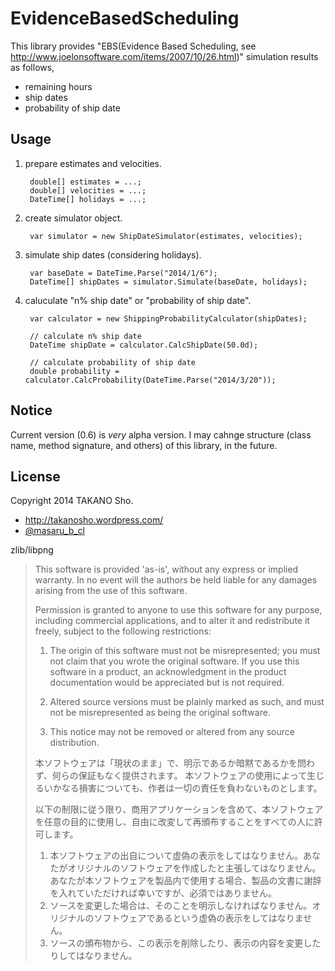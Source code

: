 EvidenceBasedScheduling
===

This library provides "EBS(Evidence Based Scheduling, see http://www.joelonsoftware.com/items/2007/10/26.html)" simulation results as follows,

- remaining hours
- ship dates
- probability of ship date

## Usage

1. prepare estimates and velocities.

        double[] estimates = ...;
        double[] velocities = ...;
        DateTime[] holidays = ...;

2. create simulator object.


        var simulator = new ShipDateSimulator(estimates, velocities);

3. simulate ship dates (considering holidays).

        var baseDate = DateTime.Parse("2014/1/6");
        DateTime[] shipDates = simulator.Simulate(baseDate, holidays);

4. caluculate "n% ship date" or "probability of ship date".

        var calculator = new ShippingProbabilityCalculator(shipDates);

        // calculate n% ship date
        DateTime shipDate = calculator.CalcShipDate(50.0d);

        // calculate probability of ship date
        double probability = calculator.CalcProbability(DateTime.Parse("2014/3/20"));


## Notice

Current version (0.6) is *very* alpha version. I may cahnge structure (class name, method signature, and others) of this library, in the future.

## License

Copyright 2014 TAKANO Sho.

- http://takanosho.wordpress.com/
- [@masaru\_b\_cl](https://twitter.com/masaru_b_cl)

zlib/libpng

> This software is provided 'as-is', without any express or implied warranty. In no event will the authors be held liable for any damages arising from the use of this software.
> 
> Permission is granted to anyone to use this software for any purpose, including commercial applications, and to alter it and redistribute it freely, subject to the following restrictions:
> 
> 1. The origin of this software must not be misrepresented; you must not claim that you wrote the original software. If you use this software in a product, an acknowledgment in the product documentation would be appreciated but is not required.
> 
> 2. Altered source versions must be plainly marked as such, and must not be misrepresented as being the original software.
> 
> 3. This notice may not be removed or altered from any source distribution.
> 
> 
> 本ソフトウェアは「現状のまま」で、明示であるか暗黙であるかを問わず、何らの保証もなく提供されます。 本ソフトウェアの使用によって生じるいかなる損害についても、作者は一切の責任を負わないものとします。
> 
> 以下の制限に従う限り、商用アプリケーションを含めて、本ソフトウェアを任意の目的に使用し、自由に改変して再頒布することをすべての人に許可します。
> 
> 1. 本ソフトウェアの出自について虚偽の表示をしてはなりません。あなたがオリジナルのソフトウェアを作成したと主張してはなりません。 あなたが本ソフトウェアを製品内で使用する場合、製品の文書に謝辞を入れていただければ幸いですが、必須ではありません。
> 2. ソースを変更した場合は、そのことを明示しなければなりません。オリジナルのソフトウェアであるという虚偽の表示をしてはなりません。
> 3. ソースの頒布物から、この表示を削除したり、表示の内容を変更したりしてはなりません。